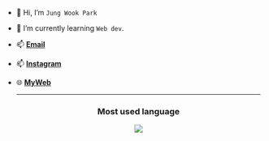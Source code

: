 - 👋 Hi, I’m `Jung Wook Park`
- 🌱 I’m currently learning `Web dev`. 
- 📫 [**Email**](mailto:justinwook@naver.com)
- 📫 [**Instagram**](https://www.instagram.com/w0oirke)
- 🌐 [**MyWeb**](https://w0oirke.me)

  <hr>

  <div align="center">
    <div>
      <h3>Most used language</h3>
      <a href="https://github.com/w0oirke">
      <img src="https://github-readme-stats.vercel.app/api/top-langs/?username=w0oirke&layout=compact&show_icons=true&hide_title=true&theme=nord" />
      </a>
    </div>

